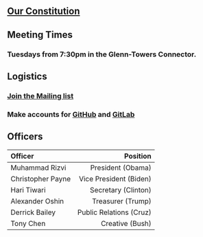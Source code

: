 ## [Our Constitution](media/constitution.pdf)

## Meeting Times

### Tuesdays from 7:30pm in the Glenn-Towers Connector.

## Logistics

### [Join the Mailing list](https://lists.gatech.edu/sympa/info/vr)

### Make accounts for [GitHub](https://www.github.com/gtvr) and [GitLab](https://gitlab.com/groups/GTVR)

## Officers

Officer | Position
:-|-:
Muhammad Rizvi | President (Obama)
Christopher Payne | Vice President (Biden)
Hari Tiwari | Secretary (Clinton)
Alexander Oshin | Treasurer (Trump)
Derrick Bailey | Public Relations (Cruz)
Tony Chen | Creative (Bush)
